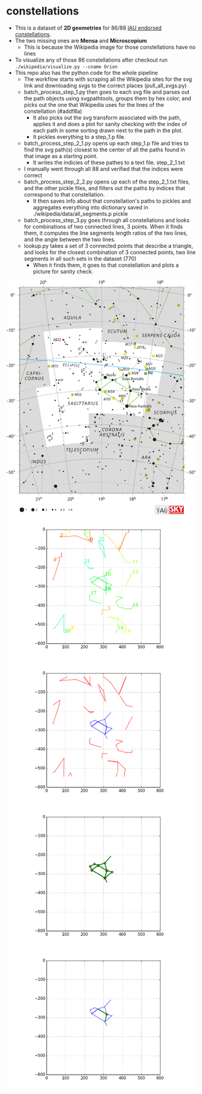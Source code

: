 # constellations

* This is a dataset of __2D geometries__ for 86/88 [IAU endorsed constellations](https://en.wikipedia.org/wiki/88_modern_constellations#List).
* The two missing ones are __Mensa__ and __Microscopium__
    * This is because the Wikipedia image for those constellations have no lines
* To visualize any of those 86 constellations after checkout run
`./wikipedia/visualize.py --cname Orion`
* This repo also has the python code for the whole pipeline
    * The workflow starts with scraping all the Wikipedia sites for the svg link and downloading svgs to the correct places (pull_all_svgs.py)
    * batch_process_step_1.py then goes to each svg file and parses out the path objects using svgpathtools, groups them by hex color, and picks out the one that Wikipedia uses for the lines of the constellation (#addf8a)
        * It also picks out the svg transform associated with the path, applies it and does a plot for sanity checking with the index of each path in some sorting drawn next to the path in the plot.
        * It pickles everything to a step_1.p file.
    * batch_process_step_2_1.py opens up each step_1.p file and tries to find the svg path(s) closest to the center of all the paths found in that image as a starting point.
        * It writes the indicies of these pathes to a text file. step_2_1.txt
    * I manually went through all 88 and verified that the indices were correct
    * batch_process_step_2_2.py opens up each of the step_2_1.txt files, and the other pickle files, and filters out the paths by indices that correspond to that constellation.
        * It then saves info about that constellation's paths to pickles and aggregates everything into dictionary saved in ./wikipedia/data/all_segments.p pickle
    * batch_process_step_3.py goes through all constellations and looks for combinations of two connected lines, 3 points. When it finds them, it computes the line segments length ratios of the two lines, and the angle between the two lines.
    * lookup.py takes a set of 3 connected points that describe a triangle, and looks for the closest combination of 3 connected points, two line segments in all such sets in the dataset (770)
        * When it finds them, it goes to that constellation and plots a picture for sanity check.

<p align="center">
  <img src="./wikipedia/svgs/Sagittarius/source.svg" alt="From wikipedia">
  <img src="./wikipedia/svgs/Sagittarius/step_1_plot.png" alt="step 1">
  <img src="./wikipedia/svgs/Sagittarius/step_2_2.png" alt="step 2 2">
  <img src="./wikipedia/svgs/Sagittarius/step_3.png" alt="step 3">
  <img src="./wikipedia/svgs/Sagittarius/step_3_272,255_2_2.png" alt="isolated seg of 3 connected points">
</p>
